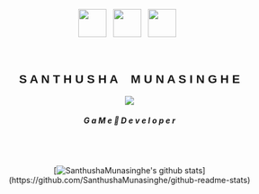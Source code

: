 <link href="https://allfont.net/allfont.css?fonts=electroharmonix" rel="stylesheet" type="text/css" />

<!--
**Ab3y4/Ab3y4** is a ✨ _special_ ✨ repository because its `README.md` (this file) appears on your GitHub profile.

Here are some ideas to get you started:

- 🔭 I’m currently working on ...
- 🌱 I’m currently learning ...
- 👯 I’m looking to collaborate on ...
- 🤔 I’m looking for help with ...
- 💬 Ask me about ...
- 📫 How to reach me: ...
- 😄 Pronouns: ...
- ⚡ Fun fact: ...
-->

<p align="center">
  <a href="https://www.facebook.com/santhusha.munasinghe/"><img height="50" src="https://img.icons8.com/bubbles/50/000000/facebook-new.png"></a>&nbsp;&nbsp;
  <a href="https://twitter.com/SanthushaMunas1"><img height="50" src="https://img.icons8.com/bubbles/50/000000/twitter.png"></a>&nbsp;&nbsp;
  <a href="https://www.instagram.com/santhusha_munasinghe/"><img height="50" src="https://img.icons8.com/bubbles/50/000000/instagram-new.png"></a>&nbsp;&nbsp;
</p>
<br>

<div align="center">
  <h2 style="text-align:center; font-family: 'Electroharmonix', arial;">S A N T H U S H A &nbsp;&nbsp; M U N A S I N G H E </h2>
  <p align="center">
    <img src="https://media.giphy.com/media/6hoKQifMan35m/giphy.gif">
  </p>
  <h5 style="text-align:center">G a M e 🎩 D e v e l o p e r  </h5>
</div>

<div align="center">
<br><br>

[![SanthushaMunasinghe's github stats](https://github-readme-stats.vercel.app/api?username=SanthushaMunasinghe&theme=maroongold&show_icons=true&count_private=true?)](https://github.com/SanthushaMunasinghe/github-readme-stats)

<br>
</div>

<!--
## <img src="https://media.giphy.com/media/rHA6zm9rRSauk/giphy.gif" width="30px"> &nbsp; S K I L L S

![](https://img.shields.io/badge/Word-Press-informational?style=for-the-badge&logo=wordpress&logoColor=white&color=AD81CE)
![](https://img.shields.io/badge/Web-Development-informational?style=for-the-badge&logo=javascript&logoColor=white&color=AD81CE)
![](https://img.shields.io/badge/Graphic-Design-informational?style=for-the-badge&logo=adobe&logoColor=white&color=AD81CE)
![](https://img.shields.io/badge/Android-Development-informational?style=for-the-badge&logo=flutter&logoColor=white&color=AD81CE)
![](https://img.shields.io/badge/UX/UI-Design-informational?style=for-the-badge&logo=adobe&logoColor=white&color=AD81CE)

<br>

## <img src="https://media.giphy.com/media/rHA6zm9rRSauk/giphy.gif" width="30px"> &nbsp; T O O L S 
  ![](https://img.shields.io/badge/Adobe-Illustrator-informational?style=for-the-badge&logo=adobe&logoColor=white&color=2bbc8a)
  ![](https://img.shields.io/badge/Adobe-Photoshop-informational?style=for-the-badge&logo=adobe&logoColor=white&color=2bbc8a)
  ![](https://img.shields.io/badge/Intellij-Idea-informational?style=for-the-badge&logo=jetbrains&logoColor=white&color=2bbc8a)
  ![](https://img.shields.io/badge/Android-Studio-informational?style=for-the-badge&logo=android&logoColor=white&color=2bbc8a)
  ![](https://img.shields.io/badge/Git-Bash-informational?style=for-the-badge&logo=github&logoColor=white&color=2bbc8a)
  ![](https://img.shields.io/badge/VS-Code-informational?style=for-the-badge&logo=visual-studio&logoColor=white&color=2bbc8a)
  ![](https://img.shields.io/badge/Visual-Studio-informational?style=for-the-badge&logo=visual-studio&logoColor=white&color=2bbc8a)
  ![](https://img.shields.io/badge/Adobe-XD-informational?style=for-the-badge&logo=adobe&logoColor=white&color=2bbc8a)
-->
